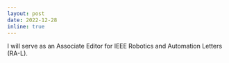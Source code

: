```yaml
---
layout: post
date: 2022-12-28
inline: true
---
```


I will serve as an Associate Editor for IEEE Robotics and Automation Letters (RA-L).
